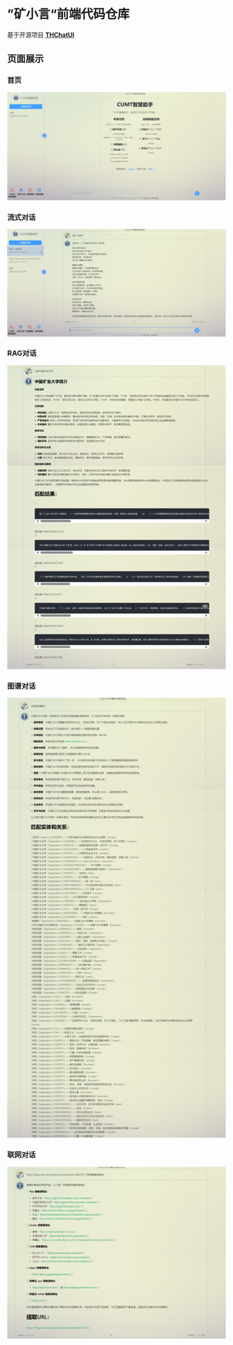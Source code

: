 # ”矿小言“前端代码仓库

基于开源项目 **[THChatUI](https://github.com/Unagi-cq/THChatUI)**

## 页面展示

### 首页

![25c685d639ceb664b8d1251aad5c209](./assets/25c685d639ceb664b8d1251aad5c209.png)

### 流式对话

![9cdecefcb578f3b08936055fed5448b](./assets/9cdecefcb578f3b08936055fed5448b.png)

### RAG对话

![](./assets/6062f661c46eb867b7e1b16df6fd5b8.png)

### 图谱对话

![eb79ec830224245d83a1527f2ebf6ed](./assets/eb79ec830224245d83a1527f2ebf6ed.png)

### 联网对话

![83a51cd83591c79d23d0ccf10dcbfa6](./assets/83a51cd83591c79d23d0ccf10dcbfa6.png)